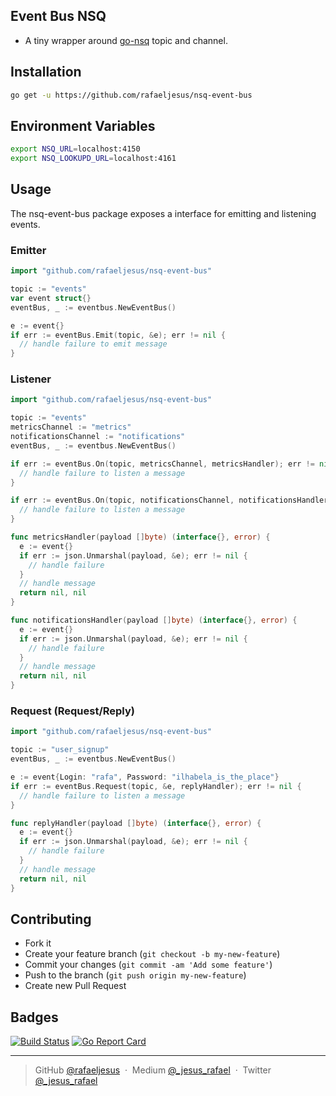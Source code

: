## Event Bus NSQ

* A tiny wrapper around [go-nsq](https://github.com/nsqio/go-nsq) topic and channel.

## Installation
```bash
go get -u https://github.com/rafaeljesus/nsq-event-bus
```

## Environment Variables
```bash
export NSQ_URL=localhost:4150
export NSQ_LOOKUPD_URL=localhost:4161
```

## Usage
The nsq-event-bus package exposes a interface for emitting and listening events.

### Emitter
```go
import "github.com/rafaeljesus/nsq-event-bus"

topic := "events"
var event struct{}
eventBus, _ := eventbus.NewEventBus()

e := event{}
if err := eventBus.Emit(topic, &e); err != nil {
  // handle failure to emit message
}

```

### Listener
```go
import "github.com/rafaeljesus/nsq-event-bus"

topic := "events"
metricsChannel := "metrics"
notificationsChannel := "notifications"
eventBus, _ := eventbus.NewEventBus()

if err := eventBus.On(topic, metricsChannel, metricsHandler); err != nil {
  // handle failure to listen a message
}

if err := eventBus.On(topic, notificationsChannel, notificationsHandler); err != nil {
  // handle failure to listen a message
}

func metricsHandler(payload []byte) (interface{}, error) {
  e := event{}
  if err := json.Unmarshal(payload, &e); err != nil {
    // handle failure
  }
  // handle message
  return nil, nil
}

func notificationsHandler(payload []byte) (interface{}, error) {
  e := event{}
  if err := json.Unmarshal(payload, &e); err != nil {
    // handle failure
  }
  // handle message
  return nil, nil
}

```

### Request (Request/Reply)
```go
import "github.com/rafaeljesus/nsq-event-bus"

topic := "user_signup"
eventBus, _ := eventbus.NewEventBus()

e := event{Login: "rafa", Password: "ilhabela_is_the_place"}
if err := eventBus.Request(topic, &e, replyHandler); err != nil {
  // handle failure to listen a message
}

func replyHandler(payload []byte) (interface{}, error) {
  e := event{}
  if err := json.Unmarshal(payload, &e); err != nil {
    // handle failure
  }
  // handle message
  return nil, nil
}
```

## Contributing
- Fork it
- Create your feature branch (`git checkout -b my-new-feature`)
- Commit your changes (`git commit -am 'Add some feature'`)
- Push to the branch (`git push origin my-new-feature`)
- Create new Pull Request

## Badges

[![Build Status](https://circleci.com/gh/rafaeljesus/nsq-event-bus.svg?style=svg)](https://circleci.com/gh/rafaeljesus/nsq-event-bus)
[![Go Report Card](https://goreportcard.com/badge/github.com/rafaeljesus/nsq-event-bus)](https://goreportcard.com/report/github.com/rafaeljesus/nsq-event-bus)

---

> GitHub [@rafaeljesus](https://github.com/rafaeljesus) &nbsp;&middot;&nbsp;
> Medium [@_jesus_rafael](https://medium.com/@_jesus_rafael) &nbsp;&middot;&nbsp;
> Twitter [@_jesus_rafael](https://twitter.com/_jesus_rafael)
